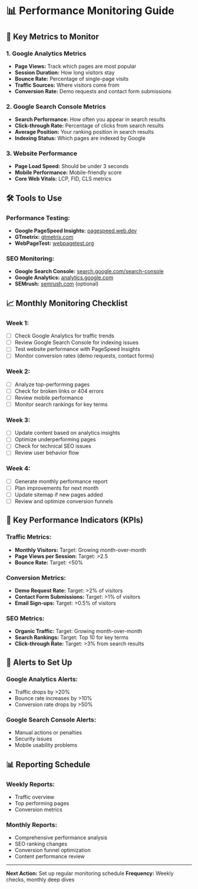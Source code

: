 # 📊 Performance Monitoring Guide

## 🎯 **Key Metrics to Monitor**

### **1. Google Analytics Metrics**
- **Page Views:** Track which pages are most popular
- **Session Duration:** How long visitors stay
- **Bounce Rate:** Percentage of single-page visits
- **Traffic Sources:** Where visitors come from
- **Conversion Rate:** Demo requests and contact form submissions

### **2. Google Search Console Metrics**
- **Search Performance:** How often you appear in search results
- **Click-through Rate:** Percentage of clicks from search results
- **Average Position:** Your ranking position in search results
- **Indexing Status:** Which pages are indexed by Google

### **3. Website Performance**
- **Page Load Speed:** Should be under 3 seconds
- **Mobile Performance:** Mobile-friendly score
- **Core Web Vitals:** LCP, FID, CLS metrics

## 🛠️ **Tools to Use**

### **Performance Testing:**
- **Google PageSpeed Insights:** [pagespeed.web.dev](https://pagespeed.web.dev)
- **GTmetrix:** [gtmetrix.com](https://gtmetrix.com)
- **WebPageTest:** [webpagetest.org](https://webpagetest.org)

### **SEO Monitoring:**
- **Google Search Console:** [search.google.com/search-console](https://search.google.com/search-console)
- **Google Analytics:** [analytics.google.com](https://analytics.google.com)
- **SEMrush:** [semrush.com](https://semrush.com) (optional)

## 📈 **Monthly Monitoring Checklist**

### **Week 1:**
- [ ] Check Google Analytics for traffic trends
- [ ] Review Google Search Console for indexing issues
- [ ] Test website performance with PageSpeed Insights
- [ ] Monitor conversion rates (demo requests, contact forms)

### **Week 2:**
- [ ] Analyze top-performing pages
- [ ] Check for broken links or 404 errors
- [ ] Review mobile performance
- [ ] Monitor search rankings for key terms

### **Week 3:**
- [ ] Update content based on analytics insights
- [ ] Optimize underperforming pages
- [ ] Check for technical SEO issues
- [ ] Review user behavior flow

### **Week 4:**
- [ ] Generate monthly performance report
- [ ] Plan improvements for next month
- [ ] Update sitemap if new pages added
- [ ] Review and optimize conversion funnels

## 🎯 **Key Performance Indicators (KPIs)**

### **Traffic Metrics:**
- **Monthly Visitors:** Target: Growing month-over-month
- **Page Views per Session:** Target: >2.5
- **Bounce Rate:** Target: <50%

### **Conversion Metrics:**
- **Demo Request Rate:** Target: >2% of visitors
- **Contact Form Submissions:** Target: >1% of visitors
- **Email Sign-ups:** Target: >0.5% of visitors

### **SEO Metrics:**
- **Organic Traffic:** Target: Growing month-over-month
- **Search Rankings:** Target: Top 10 for key terms
- **Click-through Rate:** Target: >3% from search results

## 🚨 **Alerts to Set Up**

### **Google Analytics Alerts:**
- Traffic drops by >20%
- Bounce rate increases by >10%
- Conversion rate drops by >50%

### **Google Search Console Alerts:**
- Manual actions or penalties
- Security issues
- Mobile usability problems

## 📊 **Reporting Schedule**

### **Weekly Reports:**
- Traffic overview
- Top performing pages
- Conversion metrics

### **Monthly Reports:**
- Comprehensive performance analysis
- SEO ranking changes
- Conversion funnel optimization
- Content performance review

---

**Next Action:** Set up regular monitoring schedule
**Frequency:** Weekly checks, monthly deep dives
